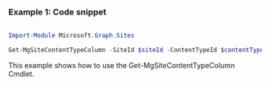 ### Example 1: Code snippet

```powershell

Import-Module Microsoft.Graph.Sites

Get-MgSiteContentTypeColumn -SiteId $siteId -ContentTypeId $contentTypeId

```
This example shows how to use the Get-MgSiteContentTypeColumn Cmdlet.

